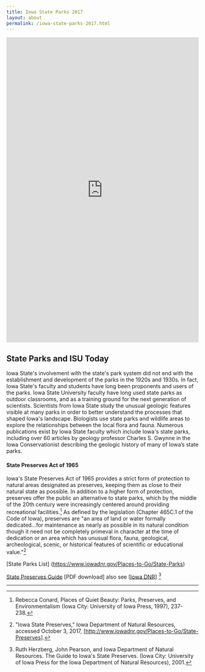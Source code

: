 ```yaml
---
title: Iowa State Parks 2017
layout: about
permalink: /iowa-state-parks-2017.html
---
```


<html>
<body>
<!-- Your script tags should be placed before the closing body tag. -->
<link rel="stylesheet" href="https://cdn.knightlab.com/libs/storymapjs/latest/css/storymap.css">
<script type="text/javascript" src="https://cdn.knightlab.com/libs/storymapjs/latest/js/storymap-min.js"></script>

<script>
// storymap_data can be an URL or a Javascript object
var storymap_data = var storymap_data = '/static/demo/demo.json';

// certain settings must be passed within a separate options object
// var storymap_options = {};

// var storymap = new KLStoryMap.StoryMap('mapdiv', storymap_data, storymap_options);
// window.onresize = function(event) {
//    storymap.updateDisplay(); // this isn't automatic
// }
</script>
<iframe src="https://uploads.knightlab.com/storymapjs/85c4cee1f88355a2af7ddd934ef5ee15/iowa-state-parks-2017/index.html" frameborder="0" width="100%" height="800" flush-top="0" padding-top="0"></iframe>
</body>
</html>


## State Parks and ISU Today
Iowa State's involvement with the state's park system did not end with the establishment and development of the parks in the 1920s and 1930s. In fact, Iowa State's faculty and students have long been proponents and users of the parks. Iowa State University faculty have long used state parks as outdoor classrooms, and as a training ground for the next generation of scientists. Scientists from Iowa State study the unusual geologic features visible at many parks in order to better understand the processes that shaped Iowa's landscape. Biologists use state parks and wildlife areas to explore the relationships between the local flora and fauna. Numerous publications exist by Iowa State faculty which include Iowa's state parks, including over 60 articles by geology professor Charles S. Gwynne in the Iowa Conservationist describing the geologic history of many of Iowa’s state parks.

 

#### State Preserves Act of 1965
Iowa's State Preserves Act of 1965 provides a strict form of protection to natural areas designated as preserves, keeping them as close to their natural state as possible. In addition to a higher form of protection, preserves offer the public an alternative to state parks, which by the middle of the 20th century were increasingly centered around providing recreational facilities.[^1] As defined by the legislation (Chapter 465C.1 of the Code of Iowa), preserves are "an area of land or water formally dedicated...for maintenance as nearly as possible in its natural condition though it need not be completely primeval in character at the time of dedication or an area which has unusual flora, fauna, geological, archeological, scenic, or historical features of scientific or educational value."[^2]

[State Parks List] (https://www.iowadnr.gov/Places-to-Go/State-Parks)

[State Preserves Guide](http://www.iowadnr.gov/portals/idnr/uploads/preserves/preservesguide.pdf?amp;tabid=944) [PDF download] also see [[Iowa DNR](http://www.iowadnr.gov/Places-to-Go/State-Preserves)] [^3]



***
[^1]:  Rebecca Conard, Places of Quiet Beauty: Parks, Preserves, and Environmentalism (Iowa City: University of Iowa Press, 1997), 237-238.

[^2]:  "Iowa State Preserves," Iowa Department of Natural Resources, accessed October 3, 2017, [http://www.iowadnr.gov/Places-to-Go/State-Preserves].

[^3]:  Ruth Herzberg, John Pearson, and Iowa Department of Natural Resources. The Guide to Iowa's State Preserves. (Iowa City: University of Iowa Press for the Iowa Department of Natural Resources), 2001.